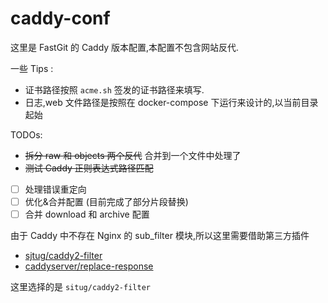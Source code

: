 # caddy-conf

这里是 FastGit 的 Caddy 版本配置,本配置不包含网站反代.

一些 Tips :

- 证书路径按照 `acme.sh` 签发的证书路径来填写.
- 日志,web 文件路径是按照在 docker-compose 下运行来设计的,以当前目录起始

TODOs:

- ~~拆分 raw 和 objects 两个反代~~ 合并到一个文件中处理了
- ~~测试 Caddy 正则表达式路径匹配~~
- [ ] 处理错误重定向
- [ ] 优化&合并配置 (目前完成了部分片段替换)
- [ ] 合并 download 和 archive 配置

由于 Caddy 中不存在 Nginx 的 sub_filter 模块,所以这里需要借助第三方插件

- [sjtug/caddy2-filter](https://github.com/sjtug/caddy2-filter)
- [caddyserver/replace-response](https://github.com/caddyserver/replace-response)

这里选择的是 `situg/caddy2-filter`
